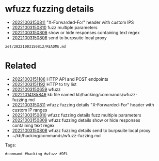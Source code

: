 # wfuzz fuzzing details

- [20221003150811](/zet/20221003150811/README.md) "X-Forwarded-For" header with custom IPS
- [20221003150810](/zet/20221003150810/README.md) fuzz multiple parameters
- [20221003150809](/zet/20221003150809/README.md) show or hide responses containing text regex
- [20221003150808](/zet/20221003150808/README.md) send to burpsuite local proxy

` zet/20221003150812/README.md `

# Related

- [20221003151186](/zet/20221003151186/README.md) HTTP API and POST endpoints
- [20221003151192](/zet/20221003151192/README.md) HTTP to try list
- [20221003150659](/zet/20221003150659/README.md) wfuzz
- [20221014185849](/zet/20221014185849/README.md) kb file named kb/hacking/commands/wfuzz-fuzzing.md
- [20221003150811](/zet/20221003150811/README.md) wfuzz fuzzing details "X-Forwarded-For" header with custom IP ranges
- [20221003150810](/zet/20221003150810/README.md) wfuzz fuzzing details fuzz multiple parameters
- [20221003150809](/zet/20221003150809/README.md) wfuzz fuzzing details show or hide responses containing text regex
- [20221003150808](/zet/20221003150808/README.md) wfuzz fuzzing details send to burpsuite local proxy
- ~/kb/hacking/commands/wfuzz-fuzzing.md

Tags:

    #command #hacking #wfuzz #DEL
